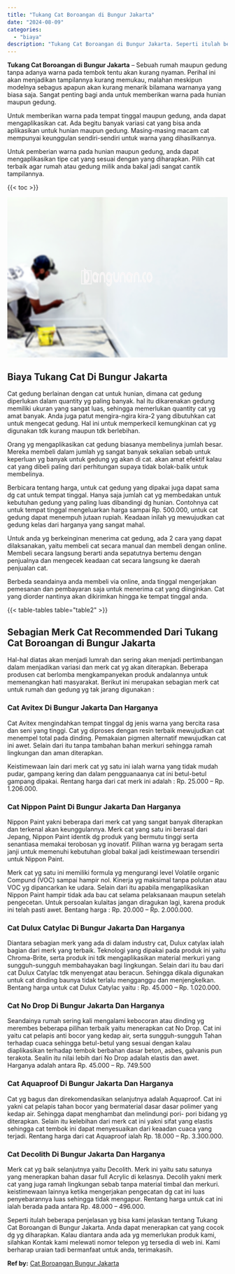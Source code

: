 ```yaml
---
title: "Tukang Cat Boroangan di Bungur Jakarta"
date: "2024-08-09"
categories: 
  - "biaya"
description: "Tukang Cat Boroangan di Bungur Jakarta. Seperti itulah beberapa penjelasan yg bisa kami jelaskan tentang Tukang Cat Boroangan di Bungur Jakarta. Anda dapat m..."
---
```


**Tukang Cat Boroangan di Bungur Jakarta** – Sebuah rumah maupun gedung tanpa adanya warna pada tembok tentu akan kurang nyaman. Perihal ini akan menjadikan tampilannya kurang memukau, malahan meskipun modelnya sebagus apapun akan kurang menarik bilamana warnanya yang biasa saja. Sangat penting bagi anda untuk memberikan warna pada hunian maupun gedung.

Untuk memberikan warna pada tempat tinggal maupun gedung, anda dapat mengaplikasikan cat. Ada begitu banyak variasi cat yang bisa anda aplikasikan untuk hunian maupun gedung. Masing-masing macam cat mempunyai keunggulan sendiri-sendiri untuk warna yang dihasilkannya.

Untuk pemberian warna pada hunian maupun gedung, anda dapat mengaplikasikan tipe cat yang sesuai dengan yang diharapkan. Pilih cat terbaik agar rumah atau gedung milik anda bakal jadi sangat cantik tampilannya.

{{< toc >}}

![Tukang Cat Boroangan di Bungur Jakarta](/images/jasa-cat-murah41.png)

## Biaya Tukang Cat Di Bungur Jakarta

Cat gedung berlainan dengan cat untuk hunian, dimana cat gedung diperlukan dalam quantity yg paling banyak. hal itu dikarenakan gedung memiliki ukuran yang sangat luas, sehingga memerlukan quantity cat yg amat banyak. Anda juga patut mengira-ngira kira-2 yang dibutuhkan cat untuk mengecat gedung. Hal ini untuk memperkecil kemungkinan cat yg digunakan tdk kurang maupun tdk berlebihan.

Orang yg mengaplikasikan cat gedung biasanya membelinya jumlah besar. Mereka membeli dalam jumlah yg sangat banyak sekalian sebab untuk keperluan yg banyak untuk gedung yg akan di cat. akan amat efektif kalau cat yang dibeli paling dari perhitungan supaya tidak bolak-balik untuk membelinya.

Berbicara tentang harga, untuk cat gedung yang dipakai juga dapat sama dg cat untuk tempat tinggal. Hanya saja jumlah cat yg membedakan untuk kebutuhan gedung yang paling luas dibandingi dg hunian. Contohnya cat untuk tempat tinggal mengeluarkan harga sampai Rp. 500.000, untuk cat gedung dapat menempuh jutaan rupiah. Keadaan inilah yg mewujudkan cat gedung kelas dari harganya yang sangat mahal.

Untuk anda yg berkeinginan menerima cat gedung, ada 2 cara yang dapat dilaksanakan, yaitu membeli cat secara manual dan membeli dengan online. Membeli secara langsung berarti anda sepatutnya bertemu dengan penjualnya dan mengecek keadaan cat secara langsung ke daerah penjualan cat.

Berbeda seandainya anda membeli via online, anda tinggal mengerjakan pemesanan dan pembayaran saja untuk menerima cat yang diinginkan. Cat yang diorder nantinya akan dikirimkan hingga ke tempat tinggal anda.

{{< table-tables table="table2" >}}

## Sebagian Merk Cat Recommended Dari Tukang Cat Boroangan di Bungur Jakarta

Hal-hal diatas akan menjadi lumrah dan sering akan menjadi pertimbangan dalam menjadikan variasi dan merk cat yg akan diterapkan. Beberapa produsen cat berlomba mengkampanyekan produk andalannya untuk memenangkan hati masyarakat. Berikut ini merupakan sebagian merk cat untuk rumah dan gedung yg tak jarang digunakan :

### Cat Avitex Di Bungur Jakarta Dan Harganya

Cat Avitex mengindahkan tempat tinggal dg jenis warna yang bercita rasa dan seni yang tinggi. Cat yg diproses dengan resin terbaik mewujudkan cat menempel total pada dinding. Pemakaian pigmen alternatif mewujudkan cat ini awet. Selain dari itu tanpa tambahan bahan merkuri sehingga ramah lingkungan dan aman diterapkan.

Keistimewaan lain dari merk cat yg satu ini ialah warna yang tidak mudah pudar, gampang kering dan dalam pengguanaanya cat ini betul-betul gampang dipakai. Rentang harga dari cat merk ini adalah : Rp. 25.000 – Rp. 1.206.000.

### Cat Nippon Paint Di Bungur Jakarta Dan Harganya

Nippon Paint yakni beberapa dari merk cat yang sangat banyak diterapkan dan terkenal akan keunggulannya. Merk cat yang satu ini berasal dari Jepang, Nippon Paint identik dg produk yang bermutu tinggi serta senantiasa memakai terobosan yg inovatif. Pilihan warna yg beragam serta janji untuk memenuhi kebutuhan global bakal jadi keistimewaan tersendiri untuk Nippon Paint.

Merk cat yg satu ini memiliki formula yg mengurangi level Volatile organic Compund (VOC) sampai hampir nol. Kinerja yg maksimal tanpa polutan atau VOC yg dipancarkan ke udara. Selain dari itu apabila mengaplikasikan Nippon Paint hampir tidak ada bau cat selama pelaksanaan maupun setelah pengecetan. Untuk persoalan kulaitas jangan diragukan lagi, karena produk ini telah pasti awet. Bentang harga : Rp. 20.000 – Rp. 2.000.000.

### Cat Dulux Catylac Di Bungur Jakarta Dan Harganya

Diantara sebagian merk yang ada di dalam industry cat, Dulux catylax ialah bagian dari merk yang terbaik. Teknologi yang dipakai pada produk ini yaitu Chroma-Brite, serta produk ini tdk mengaplikasikan material merkuri yang sungguh-sungguh membahayakan bagi lingkungan. Selain dari itu bau dari cat Dulux Catylac tdk menyengat atau beracun. Sehingga dikala digunakan untuk cat dinding baunya tidak terlalu mengganggu dan menjengkelkan. Bentang harga untuk cat Dulux Catylac yaitu : Rp. 45.000 – Rp. 1.020.000.

### Cat No Drop Di Bungur Jakarta Dan Harganya

Seandainya rumah sering kali mengalami kebocoran atau dinding yg merembes beberapa pilihan terbaik yaitu menerapkan cat No Drop. Cat ini yaitu cat pelapis anti bocor yang kedap air, serta sungguh-sungguh Tahan terhadap cuaca sehingga betul-betul yang sesuai dengan kalau diaplikasikan terhadap tembok berbahan dasar beton, asbes, galvanis pun terakota. Sealin itu nilai lebih dari No Drop adalah elastis dan awet. Harganya adalah antara Rp. 45.000 – Rp. 749.500

### Cat Aquaproof Di Bungur Jakarta Dan Harganya

Cat yg bagus dan direkomendasikan selanjutnya adalah Aquaproof. Cat ini yakni cat pelapis tahan bocor yang bermaterial dasar dasar polimer yang kedap air. Sehingga dapat menghambat dan melindungi pori- pori bidang yg diterapkan. Selain itu kelebihan dari merk cat ini yakni sifat yang elastis sehingga cat tembok ini dapat menyesuaikan dari keaadan cuaca yang terjadi. Rentang harga dari cat Aquaproof ialah Rp. 18.000 – Rp. 3.300.000.

### Cat Decolith Di Bungur Jakarta Dan Harganya

Merk cat yg baik selanjutnya yaitu Decolith. Merk ini yaitu satu satunya yang menerapkan bahan dasar full Acrylic di kelasnya. Decolih yakni merk cat yang juga ramah lingkungan sebab tanpa material timbal dan merkuri. keistimewaan lainnya ketika mengerjakan pengecatan dg cat ini luas penyebarannya luas sehingga tidak mengapur. Rentang harga untuk cat ini ialah berada pada antara Rp. 48.000 – 496.000.

Seperti itulah beberapa penjelasan yg bisa kami jelaskan tentang Tukang Cat Boroangan di Bungur Jakarta. Anda dapat menerapkan cat yang cocok dg yg diharapkan. Kalau diantara anda ada yg memerlukan produk kami, silahkan Kontak kami melewati nomor telepon yg tersedia di web ini. Kami berharap uraian tadi bermanfaat untuk anda, terimakasih.

**Ref by:** [Cat Boroangan Bungur Jakarta](https://id.wikipedia.org/wiki/Cat)
